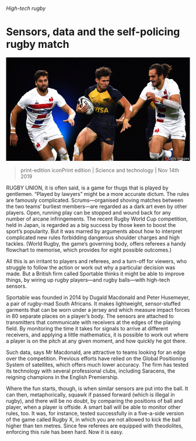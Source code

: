 ###### High-tech rugby

# Sensors, data and the self-policing rugby match 

![image](images/20191116_stp502.jpg) 

> print-edition iconPrint edition | Science and technology | Nov 14th 2019 

RUGBY UNION, it is often said, is a game for thugs that is played by gentlemen. “Played by lawyers” might be a more accurate dictum. The rules are famously complicated. Scrums—organised shoving matches between the two teams’ burliest members—are regarded as a dark art even by other players. Open, running play can be stopped and wound back for any number of arcane infringements. The recent Rugby World Cup competition, held in Japan, is regarded as a big success by those keen to boost the sport’s popularity. But it was marred by arguments about how to interpret complicated new rules forbidding dangerous shoulder charges and high tackles. (World Rugby, the game’s governing body, offers referees a handy flowchart to memorise, which provides for eight possible outcomes.) 

All this is an irritant to players and referees, and a turn-off for viewers, who struggle to follow the action or work out why a particular decision was made. But a British firm called Sportable thinks it might be able to improve things, by wiring up rugby players—and rugby balls—with high-tech sensors. 

Sportable was founded in 2014 by Dugald Macdonald and Peter Husemeyer, a pair of rugby-mad South Africans. It makes lightweight, sensor-stuffed garments that can be worn under a jersey and which measure impact forces in 80 separate places on a player’s body. The sensors are attached to transmitters that communicate with receivers at the edges of the playing field. By monitoring the time it takes for signals to arrive at different receivers, and applying a little mathematics, it is possible to work out where a player is on the pitch at any given moment, and how quickly he got there. 

Such data, says Mr Macdonald, are attractive to teams looking for an edge over the competition. Previous efforts have relied on the Global Positioning System of satellites, which offers much lower accuracy. The firm has tested its technology with several professional clubs, including Saracens, the reigning champions in the English Premiership. 

Where the fun starts, though, is when similar sensors are put into the ball. It can then, metaphorically, squawk if passed forward (which is illegal in rugby), and there will be no doubt, by comparing the positions of ball and player, when a player is offside. A smart ball will be able to monitor other rules, too. It was, for instance, tested successfully in a five-a-side version of the game called Rugby X, in which you are not allowed to kick the ball higher than ten metres. Since few referees are equipped with theodolites, enforcing this rule has been hard. Now it is easy. 

